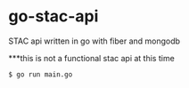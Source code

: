# go-stac-api
STAC api written in go with fiber and mongodb

***this is not a functional stac api at this time

```$ go run main.go```
